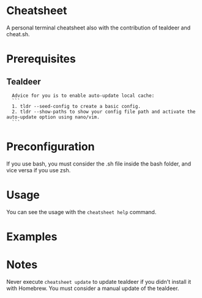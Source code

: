 # Cheatsheet
   A personal terminal cheatsheet also with the contribution of tealdeer and cheat.sh.


# Prerequisites


   ## Tealdeer
      Advice for you is to enable auto-update local cache:
      ```
      1. tldr --seed-config to create a basic config.
      2. tldr --show-paths to show your config file path and activate the auto-update option using nano/vim.
      ```


# Preconfiguration
   If you use bash, you must consider the .sh file inside the bash folder, and vice versa if you use zsh.


# Usage  
   You can see the usage with the `cheatsheet help` command.


# Examples


# Notes 
   Never execute `cheatsheet update` to update tealdeer if you didn't install it with Homebrew. You must consider a manual update of the tealdeer.
